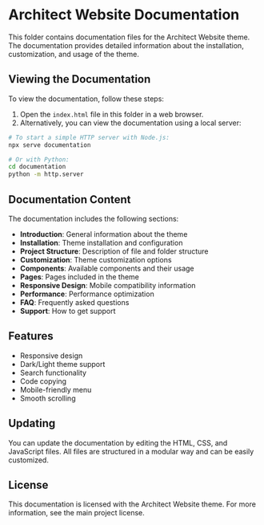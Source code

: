 # Architect Website Documentation

This folder contains documentation files for the Architect Website theme. The documentation provides detailed information about the installation, customization, and usage of the theme.

## Viewing the Documentation

To view the documentation, follow these steps:

1. Open the `index.html` file in this folder in a web browser.
2. Alternatively, you can view the documentation using a local server:

```bash
# To start a simple HTTP server with Node.js:
npx serve documentation

# Or with Python:
cd documentation
python -m http.server
```

## Documentation Content

The documentation includes the following sections:

- **Introduction**: General information about the theme
- **Installation**: Theme installation and configuration
- **Project Structure**: Description of file and folder structure
- **Customization**: Theme customization options
- **Components**: Available components and their usage
- **Pages**: Pages included in the theme
- **Responsive Design**: Mobile compatibility information
- **Performance**: Performance optimization
- **FAQ**: Frequently asked questions
- **Support**: How to get support

## Features

- Responsive design
- Dark/Light theme support
- Search functionality
- Code copying
- Mobile-friendly menu
- Smooth scrolling

## Updating

You can update the documentation by editing the HTML, CSS, and JavaScript files. All files are structured in a modular way and can be easily customized.

## License

This documentation is licensed with the Architect Website theme. For more information, see the main project license. 